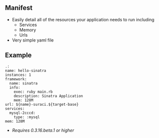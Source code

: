## Manifest

- Easily detail all of the resources your application needs to run including
    - Services
    - Memory
    - Urls
- Very simple yaml file

## Example

    .:
    name: hello-sinatra
    instances: 1
    framework:
      name: sinatra
      info:
        exec: ruby main.rb
        description: Sinatra Application
        mem: 128M
    url: ${name}-suraci.${target-base}
    services:
      mysql-2cccd:
        type: :mysql
    mem: 128M


- *Requires 0.3.16.beta.1 or higher*